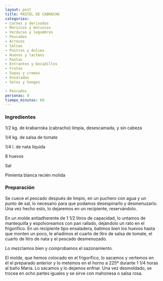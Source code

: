 ```yaml
---
layout: post
title: PASTEL DE CABRACHO
categories:
- Carnes y derivados
- Mariscos y moluscos
- Verduras y legumbres
- Pescados
- Arroces
- Salsas
- Postres y dulces
- Huevos y lacteos
- Pastas
- Entrantes y bocadillos
- Frutas
- Sopas y cremas
- Ensaladas
- Setas y hongos

- Pescados
personas: 8 
tiempo_minutos: 60 
---
```

<h3>Ingredientes</h3>
1/2 kg. de krabarroka (cabracho) limpia, desescamada, y sin cabeza

1/4 kg. de salsa de tomate

1/4 l. de nata líquida

8 huevos

Sal

Pimienta blanca recién molida

<h3>Preparación</h3>
Se cuece el pescado después de limpio, en un puchero con agua y un punto de sal, lo necesario para que podamos desespinarlo y desmenuzarlo. Una vez hecho esto, lo dejaremos en un recipiente, reservándolo.

En un molde antiadherente de 1 1/2 litros de capacidad, lo untamos de mantequilla y espolvoreamos con pan rallado, dejándolo un rato en el frigorífico. En un recipiente tipo ensaladera, batimos bien los huevos hasta que monten un poco, le añadimos el cuarto de litro de salsa de tomate, el cuarto de litro de nata y el pescado desmenuzado.

Lo mezclamos bien y comprobamos el sazonamiento.

El molde, que hemos colocado en el frigorífico, lo sacamos y vertemos en él el preparado anterior y lo metemos en el horno a 225&ordm; durante 1 1/4 horas al baño María. Lo sacamos y lo dejamos enfriar. Una vez desmoldado, se trocea en ocho partes iguales y se sirve con mahonesa o salsa rosa.


